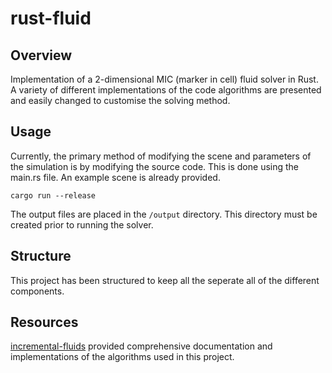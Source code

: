# rust-fluid
## Overview
Implementation of a 2-dimensional MIC (marker in cell) fluid solver in Rust. A variety of different implementations of the code algorithms are presented and easily changed to customise the solving method.

## Usage
Currently, the primary method of modifying the scene and parameters of the simulation is by modifying the source code. This is done using the main.rs file. An example scene is already provided.

```cargo run --release```

The output files are placed in the ```/output``` directory. This directory must be created prior to running the solver.

## Structure
This project has been structured to keep all the seperate all of the different components.

## Resources
[incremental-fluids](https://github.com/tunabrain/incremental-fluids) provided comprehensive documentation and implementations of the algorithms used in this project.
